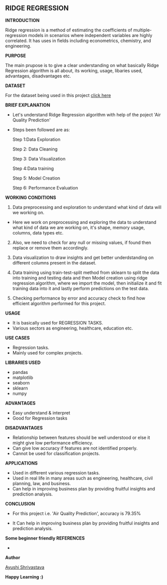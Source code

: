 ## **RIDGE REGRESSION**

**INTRODUCTION**

Ridge regression is a method of estimating the coefficients of multiple-regression models in scenarios where independent variables are highly correlated. It has uses in fields including econometrics, chemistry, and engineering.

**PURPOSE**

The main prupose is to give a clear understanding on what basically Ridge Regression algorithm is all about, its working, usage, libaries used, advantages, disadvantages etc.

**DATASET**

For the dataset being used in this project [click here](https://www.kaggle.com/rohanrao/air-quality-data-in-india)



**BRIEF EXPLANATION**
- Let's understand Ridge Regression algorithm with help of the poject 'Air Quality Prediction' 
- Steps been followed are as:

    Step 1:Data Exploration

    Step 2: Data Cleaning

    Step 3: Data Visualization

    Step 4:Data training

    Step 5: Model Creation

    Step 6: Performance Evaluation


**WORKING CONDITIONS**
1.  Data preprocessing and exploration to understand what kind of data will we working on.

- Here we work on preprocessing and exploring the data to understand what kind of data we are working on, it's shape, memory usage, columns, data types etc.



2. Also, we need to check for any null or missing values, if found then replace or remove them accordingly.


3.  Data visualization to draw insights and get better underdstanding on different columns present in the dataset.








4. Data training using train-test-split method from sklearn to split the data into training and testing data and then  Model creation using ridge regression algorithm, where we import the model, then initialize it and fit training data into it and lastly perform predictions on the test data.






5.  Checking performance by error and accuracy check to find how efficient algorithm performed for this project.






**USAGE**
- It is basically used for REGRESSION TASKS.
- Various sectors as engineering, healthcare, education etc.

**USE CASES**
- Regression tasks.
- Mainly used for complex projects.


**LIBRARIES USED**
- pandas
- matplotlib
- seaborn
- sklearn
- numpy

**ADVANTAGES**

- Easy understand & interpret
- Good for Regression tasks


**DISADVANTAGES**

- Relationship between features should be well understood or else it might give low performance efficiency.
- Can give low accuracy if features are not identified properly.
- Cannot be used for classification projects.

**APPLICATIONS**

- Used in different various regression tasks.
- Used in real life in many areas such as engineering, healthcare, civil planning, law, and business.
- Can help in improving business plan by providing fruitful insights and prediction analysis.

**CONCLUSION**

*  For this project i.e. 'Air Quality Prediction', accuracy  is 79.35%

*  It Can help in improving business plan by providing fruitful insights and prediction analysis.


**Some beginner friendly REFERENCES**

- 


**Author**

[Ayushi Shrivastava](https://github.com/ayushi424)

**Happy Learning :)**